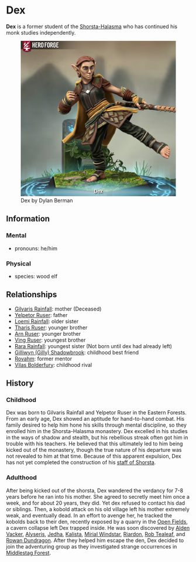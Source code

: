 # Dex

**Dex** is a former student of the [Shorsta-Halasma](../shorsta-halasma) who has continued his monk studies independently.

<figure>
  <img src="dex-dylan-berman.png" alt="Hero Forge 3D model of a male-presenting elf with tan skin, slicked-back red-brown hair, and blue eyes. His facial expression is one of stern determination. He wears leather armor with accents of green and magenta fabric, a yellow cloak, and green trousers. His feet are exposed, and his hands have basic padded wraps for protection. He wields a wooden staff in one hand while raising one foot in a kicking motion." />
  <figcaption>Dex by Dylan Berman</figcaption>
</figure>

## Information

### Mental

- pronouns: he/him

### Physical

- species: wood elf

## Relationships

- [Gilvaris Rainfall](../../../societies/verdancy/citizenry/gilvaris-rainfall.md): mother (Deceased)
- [Yelpetor Ruser](../../../societies/verdancy/citizenry/yelpetor-ruser.md): father
- [Loemi Rainfall](../../../societies/verdancy/citizenry/loemi-rainfall.md): older sister
- [Tharis Ruser](../../../societies/verdancy/citizenry/tharis-ruser.md): younger brother
- [Arn Ruser](../../../societies/verdancy/citizenry/arn-ruser.md): younger brother
- [Ving Ruser](../../../societies/verdancy/citizenry/ving-ruser.md): youngest brother
- [Rara Rainfall](../../../societies/verdancy/citizenry/rara-rainfall.md): youngest sister (Not born until dex had already left)
- [Gilliwyn (Gilly) Shadowbrook](gilliwyn-shadowbrook.md): childhood best friend
- [Rovahm](rovahm.md): former mentor 
- [Vilas Bolderfury](vilas-boulderfury.md): childhood rival
## History

### Childhood

Dex was born to Gilvaris Rainfall and Yelpetor Ruser in the Eastern Forests. From an early age, Dex showed an aptitude for hand-to-hand combat. His family desired to help him hone his skills through mental discipline, so they enrolled him in the Shorsta-Halasma monastery. Dex excelled in his studies in the ways of shadow and stealth, but his rebellious streak often got him in trouble with his teachers. He believed that this ultimately led to him being kicked out of the monastery, though the true nature of his departure was not revealed to him at that time. Because of this apparent expulsion, Dex has not yet completed the construction of his [staff of Shorsta](../../../artifacts/staff-of-shorsta.md).

### Adulthood
After being kicked out of the shorsta, Dex wandered the verdancy for 7-8 years before he ran into his mother. She agreed to secretly meet him once a week, and for about 20 years, they did. Yet dex refused to contact his dad or siblings.
Then, a kobold attack on his old village left his mother extremely weak, and eventually dead. In an effort to avenge her, he tracked the kobolds back to their den, recently exposed by a quarry in the [Open Fields](../../../mote/esterfell/lenya/open-fields.md), a cavern collapse left Dex trapped inside. He was soon discovered by [Alden Vacker](../../../societies/verdancy/citizenry/alden-vacker.md), [Alyseris](../../../societies/esterfell-accord/citizenry/alyseris.md), [Jedha](../../../societies/esterfell-accord/citizenry/jedha), [Kalista](../../../organizations/reynards-den/members/kalista.md), [Mírial Windstar](../../../societies/verdancy/citizenry/mirial-windstar.md), [Riardon](../../../societies/esterfell-accord/citizenry/riardon.md), [Rob Tealeaf](../../../organizations/gilded-purse/members/rob-tealeaf.md), and [Rowan Dundragon](../../../societies/esterfell-accord/citizenry/rowan-dundragon.md). After they helped him escape the den, Dex decided to join the adventuring group as they investigated strange occurrences in [Middlestag Forest](../../../mote/esterfell/lenya/middlestag-forest.md).
